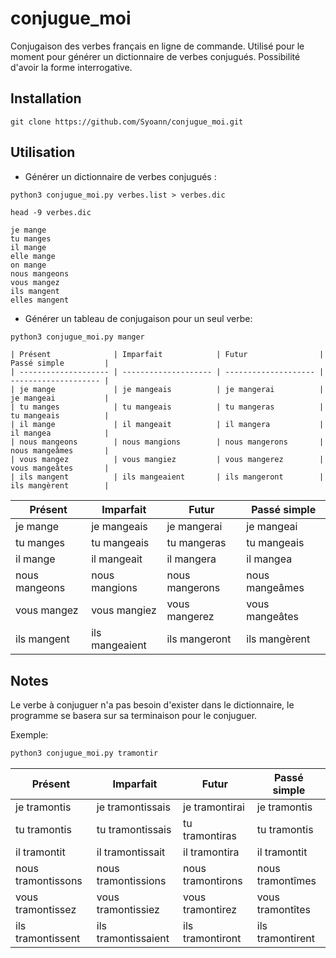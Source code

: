 # conjugue_moi

Conjugaison des verbes français en ligne de commande.
Utilisé pour le moment pour générer un dictionnaire de verbes conjugués.
Possibilité d'avoir la forme interrogative.


## Installation

```
git clone https://github.com/Syoann/conjugue_moi.git
```

## Utilisation

- Générer un dictionnaire de verbes conjugués :

```
python3 conjugue_moi.py verbes.list > verbes.dic
```

```
head -9 verbes.dic
```

```
je mange
tu manges
il mange
elle mange
on mange
nous mangeons
vous mangez
ils mangent
elles mangent
```


- Générer un tableau de conjugaison pour un seul verbe:

```bash
python3 conjugue_moi.py manger
```

```
| Présent              | Imparfait            | Futur                | Passé simple         |
| -------------------- | -------------------- | -------------------- | -------------------- |
| je mange             | je mangeais          | je mangerai          | je mangeai           |
| tu manges            | tu mangeais          | tu mangeras          | tu mangeais          |
| il mange             | il mangeait          | il mangera           | il mangea            |
| nous mangeons        | nous mangions        | nous mangerons       | nous mangeâmes       |
| vous mangez          | vous mangiez         | vous mangerez        | vous mangeâtes       |
| ils mangent          | ils mangeaient       | ils mangeront        | ils mangèrent        |
```

| Présent              | Imparfait            | Futur                | Passé simple         |
| -------------------- | -------------------- | -------------------- | -------------------- |
| je mange             | je mangeais          | je mangerai          | je mangeai           |
| tu manges            | tu mangeais          | tu mangeras          | tu mangeais          |
| il mange             | il mangeait          | il mangera           | il mangea            |
| nous mangeons        | nous mangions        | nous mangerons       | nous mangeâmes       |
| vous mangez          | vous mangiez         | vous mangerez        | vous mangeâtes       |
| ils mangent          | ils mangeaient       | ils mangeront        | ils mangèrent        |


## Notes

Le verbe à conjuguer n'a pas besoin d'exister dans le dictionnaire, le programme se basera sur sa
terminaison pour le conjuguer.

Exemple:

```bash
python3 conjugue_moi.py tramontir
```

| Présent              | Imparfait            | Futur                | Passé simple         |
| -------------------- | -------------------- | -------------------- | -------------------- |
| je tramontis         | je tramontissais     | je tramontirai       | je tramontis         |
| tu tramontis         | tu tramontissais     | tu tramontiras       | tu tramontis         |
| il tramontit         | il tramontissait     | il tramontira        | il tramontit         |
| nous tramontissons   | nous tramontissions  | nous tramontirons    | nous tramontîmes     |
| vous tramontissez    | vous tramontissiez   | vous tramontirez     | vous tramontîtes     |
| ils tramontissent    | ils tramontissaient  | ils tramontiront     | ils tramontirent     |
